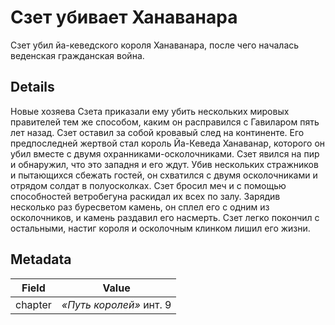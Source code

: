 # Сзет убивает Ханаванара
Сзет убил йа-кеведского короля Ханаванара, после чего началась веденская гражданская война.

## Details
Новые хозяева Сзета приказали ему убить нескольких мировых правителей тем же способом, каким он расправился с Гавиларом пять лет назад. Сзет оставил за собой кровавый след на континенте. Его предпоследней жертвой стал король Йа-Кеведа Ханаванар, которого он убил вместе с двумя охранниками-осколочниками. Сзет явился на пир и обнаружил, что это западня и его ждут. Убив нескольких стражников и пытающихся сбежать гостей, он схватился с двумя осколочниками и отрядом солдат в полуосколках. Сзет бросил меч и с помощью способностей ветробегуна раскидал их всех по залу. Зарядив несколько раз буресветом камень, он сплел его с одним из осколочников, и камень раздавил его насмерть. Сзет легко покончил с остальными, настиг короля и осколочным клинком лишил его жизни.

## Metadata
| Field | Value |
| ----- | ----- |
| chapter | *«Путь королей»* инт. 9 |
